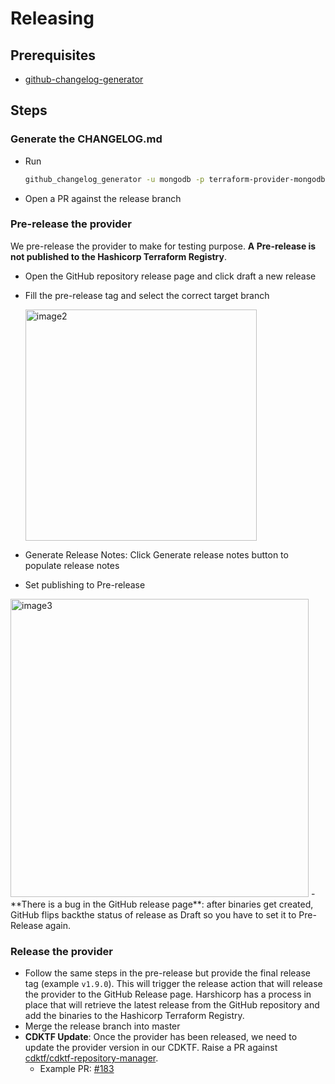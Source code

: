 # Releasing

## Prerequisites

- [github-changelog-generator](https://github.com/github-changelog-generator/github-changelog-generator)

## Steps
### Generate the CHANGELOG.md 
- Run

    ```bash 
    github_changelog_generator -u mongodb -p terraform-provider-mongodbatlas --enhancement-label "**Enhancements**" --bugs-label "**Bug Fixes**"
    ```
-  Open a PR against the release branch

### Pre-release the provider 
We pre-release the provider to make for testing purpose. **A Pre-release is not published to the Hashicorp Terraform Registry**.

- Open the GitHub repository release page and click draft a new release
- Fill the pre-release tag and select the correct target branch

    <img width="370" alt="image2" src="https://github.com/mongodb/terraform-provider-mongodbatlas/assets/5663078/e710c0ff-dc00-44c2-9eb6-146cd791d47e">

- Generate Release Notes: Click Generate release notes button to populate release notes
- Set publishing to Pre-release
<img width="477" alt="image3" src="https://github.com/mongodb/terraform-provider-mongodbatlas/assets/5663078/30d2db83-6b2d-4eb2-9da6-93fc34d64c09">
- **There is a bug in the GitHub release page**: after binaries get created, GitHub  flips backthe  status of release as Draft so you have to set it to Pre-Release again.

### Release the provider
- Follow the same steps in the pre-release but provide the final release tag (example `v1.9.0`). This will trigger the release action that will release the provider to the GitHub Release page. Harshicorp has a process in place that will retrieve the latest release from the GitHub repository and add the binaries to the Hashicorp Terraform Registry.
- Merge the release branch into master
- **CDKTF Update**: Once the provider has been released, we need to update the provider version in our CDKTF. Raise a PR against [cdktf/cdktf-repository-manager](https://github.com/cdktf/cdktf-repository-manager).
  - Example PR: [#183](https://github.com/cdktf/cdktf-repository-manager/pull/183)

